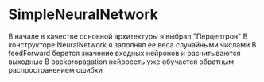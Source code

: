 # SimpleNeuralNetwork
В начале в качестве основной архитектуры я выбрал "Перцептрон"
В конструкторе NeuralNetwork я заполнял ее веса случайными числами
В feedForward берется значение входных нейронов и расчитываются выходные
В backpropagation нейросеть уже обучается обратным распространением ошибки
